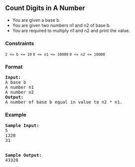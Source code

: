 <h2>Count Digits in A Number</h2>

<div>
  <ul>
    <li>You are given a base b.</li>
    <li>You are given two numbers n1 and n2 of base b.</li>
    <li>You are required to multiply n1 and n2 and print the value.</li>
  </ul>
</div>

<h3>Constraints</h3>
<code>2 <= b <= 10</code>
<code>0 <= n1 <= 10000</code>
<code>0 <= n2 <= 10000</code>

<h3>Format</h3>
<pre>
<strong>Input:</strong>
A base b
A number n1
A number n2
<strong>Output:</strong>
A number of base b equal in value to n2 * n1.
</pre>

<h3>Example</h3>
<pre>
<strong>Sample Input:</strong>
5
1220
31
<br>
<strong>Sample Output:</strong>
43320
</pre>
